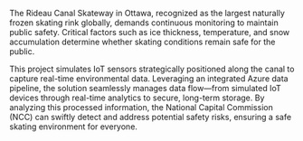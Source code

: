 The Rideau Canal Skateway in Ottawa, recognized as the largest naturally frozen skating rink globally, demands continuous monitoring to maintain public safety. Critical factors such as ice thickness, temperature, and snow accumulation determine whether skating conditions remain safe for the public.

This project simulates IoT sensors strategically positioned along the canal to capture real-time environmental data. Leveraging an integrated Azure data pipeline, the solution seamlessly manages data flow—from simulated IoT devices through real-time analytics to secure, long-term storage. By analyzing this processed information, the National Capital Commission (NCC) can swiftly detect and address potential safety risks, ensuring a safe skating environment for everyone.
